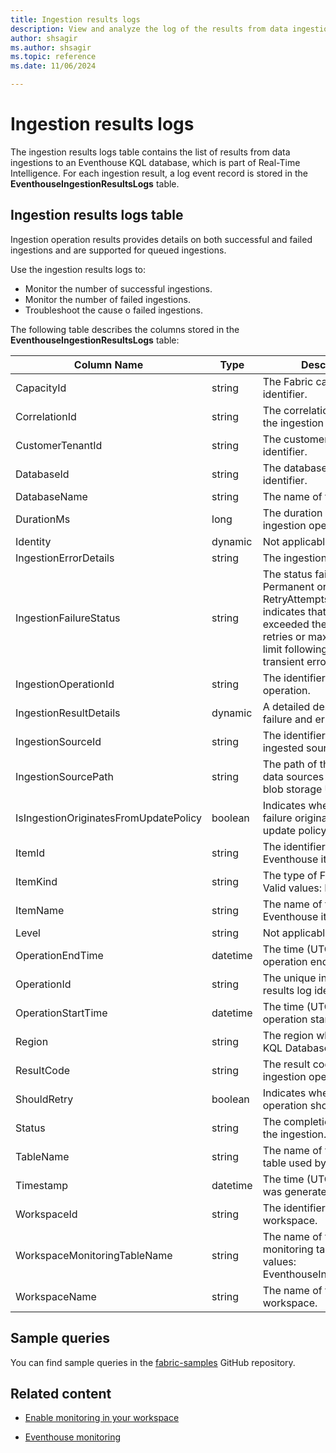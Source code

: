 ```yaml
---
title: Ingestion results logs
description: View and analyze the log of the results from data ingestions to an Eventhouse KQL database within Real-Time Intelligence.
author: shsagir
ms.author: shsagir
ms.topic: reference
ms.date: 11/06/2024

---
```


# Ingestion results logs

The ingestion results logs table contains the list of results from data ingestions to an Eventhouse KQL database, which is part of Real-Time Intelligence. For each ingestion result, a log event record is stored in the **EventhouseIngestionResultsLogs** table.

## Ingestion results logs table

Ingestion operation results provides details on both successful and failed ingestions and are supported for queued ingestions.

Use the ingestion results logs to:

* Monitor the number of successful ingestions.
* Monitor the number of failed ingestions.
* Troubleshoot the cause o failed ingestions.

The following table describes the columns stored in the **EventhouseIngestionResultsLogs** table:

| Column Name | Type | Description |
|--|--|--|
| CapacityId | string | The Fabric capacity identifier. |
| CorrelationId | string | The correlation identifier of the ingestion operation. |
| CustomerTenantId | string | The customer tenant identifier. |
| DatabaseId | string | The database unique identifier. |
| DatabaseName | string | The name of the database. |
| DurationMs | long | The duration of the ingestion operation (ms). |
| Identity | dynamic | Not applicable. |
| IngestionErrorDetails | string | The ingestion error details. |
| IngestionFailureStatus | string | The status failure. Permanent or RetryAttemptsExceeded indicates that the operation exceeded the maximum retries or maximum time limit following a recurring transient error. |
| IngestionOperationId | string | The identifier for the ingest operation. |
| IngestionResultDetails | dynamic | A detailed description of the failure and error message. |
| IngestionSourceId | string | The identifier for the ingested source. |
| IngestionSourcePath | string | The path of the ingestion data sources or the Azure blob storage URI. |
| IsIngestionOriginatesFromUpdatePolicy | boolean | Indicates whether the failure originated from an update policy. |
| ItemId | string | The identifier of the Fabric Eventhouse item. |
| ItemKind | string | The type of Fabric item. Valid values: Eventhouse. |
| ItemName | string | The name of the Fabric Eventhouse item. |
| Level | string | Not applicable. |
| OperationEndTime | datetime | The time (UTC) the operation ended. |
| OperationId | string | The unique ingestion results log identifier. |
| OperationStartTime | datetime | The time (UTC) the operation started. |
| Region | string | The region where the Fabric KQL Database is located. |
| ResultCode | string | The result code of the ingestion operation. |
| ShouldRetry | boolean | Indicates whether the operation should be retried. |
| Status | string | The completion status of the ingestion. |
| TableName | string | The name of the destination table used by the ingestion. |
| Timestamp | datetime | The time (UTC) the event was generated.. |
| WorkspaceId | string | The identifier of the workspace. |
| WorkspaceMonitoringTableName | string | The name of the workspace monitoring table. Valid values:  EventhouseIngestionResults |
| WorkspaceName | string | The name of the workspace. |

## Sample queries

You can find sample queries in the [fabric-samples](https://github.com/microsoft/fabric-samples) GitHub repository.

## Related content

* [Enable monitoring in your workspace](../get-started/enable-workspace-monitoring.md)

* [Eventhouse monitoring](monitor-eventhouse.md)
